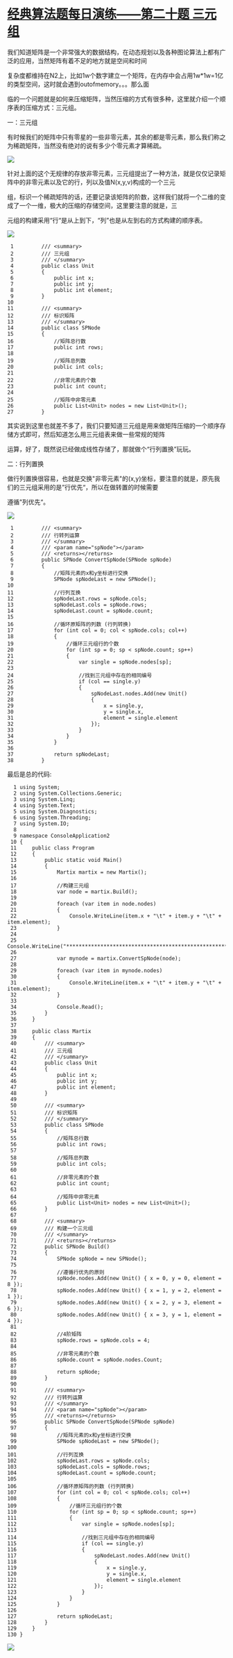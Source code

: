 # [经典算法题每日演练——第二十题 三元组][0]

我们知道矩阵是一个非常强大的数据结构，在动态规划以及各种图论算法上都有广泛的应用，当然矩阵有着不足的地方就是空间和时间

复杂度都维持在N2上，比如1w个数字建立一个矩阵，在内存中会占用1w*1w=1亿的类型空间，这时就会遇到outofmemory。。。那么面

临的一个问题就是如何来压缩矩阵，当然压缩的方式有很多种，这里就介绍一个顺序表的压缩方式：三元组。

一：三元组

有时候我们的矩阵中只有零星的一些非零元素，其余的都是零元素，那么我们称之为稀疏矩阵，当然没有绝对的说有多少个零元素才算稀疏。

![][1]

针对上面的这个无规律的存放非零元素，三元组提出了一种方法，就是仅仅记录矩阵中的非零元素以及它的行，列以及值N(x,y,v)构成的一个三元

组，标识一个稀疏矩阵的话，还要记录该矩阵的阶数，这样我们就将一个二维的变成了一个一维，极大的压缩的存储空间，这里要注意的就是，三

元组的构建采用“行“是从上到下，“列”也是从左到右的方式构建的顺序表。

![][2]

 


     1         /// <summary>
     2         /// 三元组
     3         /// </summary>
     4         public class Unit
     5         {
     6             public int x;
     7             public int y;
     8             public int element;
     9         }
    10 
    11         /// <summary>
    12         /// 标识矩阵
    13         /// </summary>
    14         public class SPNode
    15         {
    16             //矩阵总行数
    17             public int rows;
    18 
    19             //矩阵总列数
    20             public int cols;
    21 
    22             //非零元素的个数
    23             public int count;
    24 
    25             //矩阵中非零元素
    26             public List<Unit> nodes = new List<Unit>();
    27         }


其实说到这里也就差不多了，我们只要知道三元组是用来做矩阵压缩的一个顺序存储方式即可，然后知道怎么用三元组表来做一些常规的矩阵

运算，好了，既然说已经做成线性存储了，那就做个“行列置换”玩玩。

二：行列置换

做行列置换很容易，也就是交换"非零元素"的(x,y)坐标，要注意的就是，原先我们的三元组采用的是”行优先“，所以在做转置的时候需要

遵循"列优先“。

![][3]


     1         /// <summary>
     2         /// 行转列运算
     3         /// </summary>
     4         /// <param name="spNode"></param>
     5         /// <returns></returns>
     6         public SPNode ConvertSpNode(SPNode spNode)
     7         {
     8             //矩阵元素的x和y坐标进行交换
     9             SPNode spNodeLast = new SPNode();
    10 
    11             //行列互换
    12             spNodeLast.rows = spNode.cols;
    13             spNodeLast.cols = spNode.rows;
    14             spNodeLast.count = spNode.count;
    15 
    16             //循环原矩阵的列数 (行列转换)
    17             for (int col = 0; col < spNode.cols; col++)
    18             {
    19                 //循环三元组行的个数
    20                 for (int sp = 0; sp < spNode.count; sp++)
    21                 {
    22                     var single = spNode.nodes[sp];
    23 
    24                     //找到三元组中存在的相同编号
    25                     if (col == single.y)
    26                     {
    27                         spNodeLast.nodes.Add(new Unit()
    28                         {
    29                             x = single.y,
    30                             y = single.x,
    31                             element = single.element
    32                         });
    33                     }
    34                 }
    35             }
    36 
    37             return spNodeLast;
    38         }


最后是总的代码:

      1 using System;
      2 using System.Collections.Generic;
      3 using System.Linq;
      4 using System.Text;
      5 using System.Diagnostics;
      6 using System.Threading;
      7 using System.IO;
      8 
      9 namespace ConsoleApplication2
     10 {
     11     public class Program
     12     {
     13         public static void Main()
     14         {
     15             Martix martix = new Martix();
     16 
     17             //构建三元组
     18             var node = martix.Build();
     19 
     20             foreach (var item in node.nodes)
     21             {
     22                 Console.WriteLine(item.x + "\t" + item.y + "\t" + item.element);
     23             }
     24 
     25             Console.WriteLine("******************************************************");
     26 
     27             var mynode = martix.ConvertSpNode(node);
     28 
     29             foreach (var item in mynode.nodes)
     30             {
     31                 Console.WriteLine(item.x + "\t" + item.y + "\t" + item.element);
     32             }
     33 
     34             Console.Read();
     35         }
     36     }
     37 
     38     public class Martix
     39     {
     40         /// <summary>
     41         /// 三元组
     42         /// </summary>
     43         public class Unit
     44         {
     45             public int x;
     46             public int y;
     47             public int element;
     48         }
     49 
     50         /// <summary>
     51         /// 标识矩阵
     52         /// </summary>
     53         public class SPNode
     54         {
     55             //矩阵总行数
     56             public int rows;
     57 
     58             //矩阵总列数
     59             public int cols;
     60 
     61             //非零元素的个数
     62             public int count;
     63 
     64             //矩阵中非零元素
     65             public List<Unit> nodes = new List<Unit>();
     66         }
     67 
     68         /// <summary>
     69         /// 构建一个三元组
     70         /// </summary>
     71         /// <returns></returns>
     72         public SPNode Build()
     73         {
     74             SPNode spNode = new SPNode();
     75 
     76             //遵循行优先的原则
     77             spNode.nodes.Add(new Unit() { x = 0, y = 0, element = 8 });
     78             spNode.nodes.Add(new Unit() { x = 1, y = 2, element = 1 });
     79             spNode.nodes.Add(new Unit() { x = 2, y = 3, element = 6 });
     80             spNode.nodes.Add(new Unit() { x = 3, y = 1, element = 4 });
     81 
     82             //4阶矩阵
     83             spNode.rows = spNode.cols = 4;
     84 
     85             //非零元素的个数
     86             spNode.count = spNode.nodes.Count;
     87 
     88             return spNode;
     89         }
     90 
     91         /// <summary>
     92         /// 行转列运算
     93         /// </summary>
     94         /// <param name="spNode"></param>
     95         /// <returns></returns>
     96         public SPNode ConvertSpNode(SPNode spNode)
     97         {
     98             //矩阵元素的x和y坐标进行交换
     99             SPNode spNodeLast = new SPNode();
    100 
    101             //行列互换
    102             spNodeLast.rows = spNode.cols;
    103             spNodeLast.cols = spNode.rows;
    104             spNodeLast.count = spNode.count;
    105 
    106             //循环原矩阵的列数 (行列转换)
    107             for (int col = 0; col < spNode.cols; col++)
    108             {
    109                 //循环三元组行的个数
    110                 for (int sp = 0; sp < spNode.count; sp++)
    111                 {
    112                     var single = spNode.nodes[sp];
    113 
    114                     //找到三元组中存在的相同编号
    115                     if (col == single.y)
    116                     {
    117                         spNodeLast.nodes.Add(new Unit()
    118                         {
    119                             x = single.y,
    120                             y = single.x,
    121                             element = single.element
    122                         });
    123                     }
    124                 }
    125             }
    126 
    127             return spNodeLast;
    128         }
    129     }
    130 }


![][6]

[0]: http://www.cnblogs.com/huangxincheng/archive/2013/03/28/2987360.html
[1]: http://images.cnitblog.com/blog/214741/201303/28182236-aa1603661a25493e8763dba20a03ae7b.jpg
[2]: http://images.cnitblog.com/blog/214741/201303/28182211-7287469b0a5e4e47a9f5676b52fb6245.jpg
[3]: http://images.cnitblog.com/blog/214741/201303/28184237-e6f902468db643dd9fd90892e719206d.jpg
[6]: http://images.cnitblog.com/blog/214741/201303/28184832-7dd381a294874f42b87243214648ed80.jpg